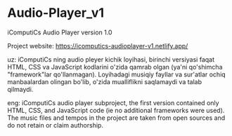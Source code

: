 # Audio-Player_v1
 iComputiCs Audio Player version 1.0
 
Project website:
https://icomputics-audioplayer-v1.netlify.app/

uz:
iComputiCs ning audio pleyer kichik loyihasi, birinchi versiyasi faqat HTML, CSS va JavaScript kodlarini o'zida qamrab olgan (ya'ni qo'shimcha "framework"lar qo'llanmagan). Loyihadagi musiqiy fayllar va sur'atlar ochiq manbaalardan olingan bo'lib, o'zida mualliflikni saqlamaydi va talab qilmaydi.

eng:
iComputiCs audio player subproject, the first version contained only HTML, CSS, and JavaScript code (ie no additional frameworks were used). The music files and tempos in the project are taken from open sources and do not retain or claim authorship.

